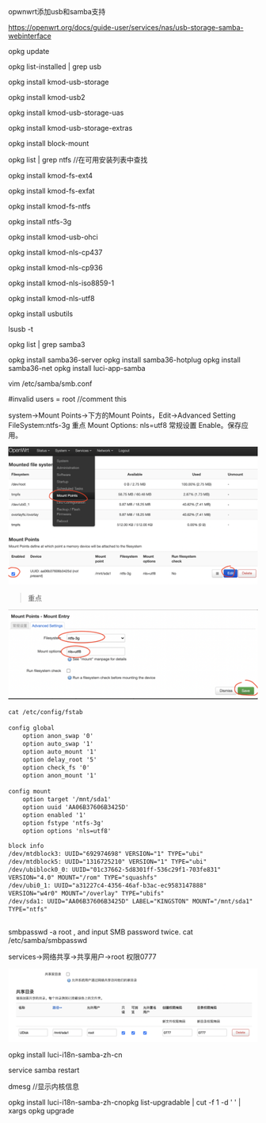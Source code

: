 opwnwrt添加usb和samba支持

https://openwrt.org/docs/guide-user/services/nas/usb-storage-samba-webinterface

opkg update

opkg list-installed | grep usb

opkg install kmod-usb-storage

opkg install kmod-usb2

opkg install kmod-usb-storage-uas

opkg install kmod-usb-storage-extras
 
opkg install block-mount

opkg list | grep ntfs //在可用安装列表中查找

opkg install kmod-fs-ext4

opkg install kmod-fs-exfat

opkg install kmod-fs-ntfs

opkg install ntfs-3g

opkg install  kmod-usb-ohci

opkg install kmod-nls-cp437

opkg install kmod-nls-cp936

opkg install kmod-nls-iso8859-1

opkg install kmod-nls-utf8


opkg install usbutils

lsusb -t

opkg list | grep samba3


opkg install samba36-server
opkg install samba36-hotplug
opkg install samba36-net
opkg install luci-app-samba



vim /etc/samba/smb.conf

\#invalid users = root //comment this

system->Mount Points->下方的Mount Points，Edit->Advanced Setting FileSystem:ntfs-3g 重点 Mount Options: nls=utf8  常规设置 Enable。保存应用。

![mountpoints.png img](imgs/mountpoints.png?raw=true)

> 重点

![editmountpt.png img](imgs/editmountpt.png?raw=true)
```
cat /etc/config/fstab 

config global
	option anon_swap '0'
	option auto_swap '1'
	option auto_mount '1'
	option delay_root '5'
	option check_fs '0'
	option anon_mount '1'

config mount
	option target '/mnt/sda1'
	option uuid 'AA06B37606B3425D'
	option enabled '1'
	option fstype 'ntfs-3g'
	option options 'nls=utf8'
```
```
block info
/dev/mtdblock3: UUID="692974698" VERSION="1" TYPE="ubi"
/dev/mtdblock5: UUID="1316725210" VERSION="1" TYPE="ubi"
/dev/ubiblock0_0: UUID="01c37662-5d8301ff-536c29f1-703fe831" VERSION="4.0" MOUNT="/rom" TYPE="squashfs"
/dev/ubi0_1: UUID="a31227c4-4356-46af-b3ac-ec9583147888" VERSION="w4r0" MOUNT="/overlay" TYPE="ubifs"
/dev/sda1: UUID="AA06B37606B3425D" LABEL="KINGSTON" MOUNT="/mnt/sda1" TYPE="ntfs"


```

smbpasswd -a root , and input SMB password twice.
cat /etc/samba/smbpasswd

services->网络共享->共享用户->root 权限0777

![netshare.png img](imgs/netshare.png?raw=true)

 opkg install luci-i18n-samba-zh-cn

service samba restart

dmesg //显示内核信息

opkg install luci-i18n-samba-zh-cnopkg list-upgradable | cut -f 1 -d ' ' | xargs opkg upgrade


